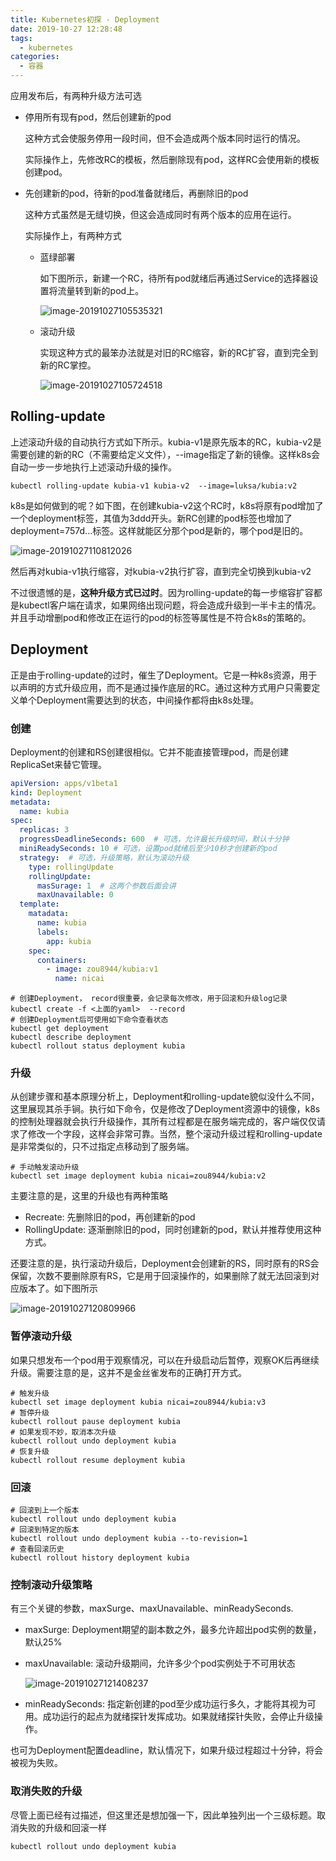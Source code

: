 ```yaml
---
title: Kubernetes初探 - Deployment
date: 2019-10-27 12:28:48
tags:
  - kubernetes
categories:
  - 容器
---
```

应用发布后，有两种升级方法可选

- 停用所有现有pod，然后创建新的pod

  这种方式会使服务停用一段时间，但不会造成两个版本同时运行的情况。

  实际操作上，先修改RC的模板，然后删除现有pod，这样RC会使用新的模板创建pod。

- 先创建新的pod，待新的pod准备就绪后，再删除旧的pod

  这种方式虽然是无缝切换，但这会造成同时有两个版本的应用在运行。

  实际操作上，有两种方式

  - 蓝绿部署

    如下图所示，新建一个RC，待所有pod就绪后再通过Service的选择器设置将流量转到新的pod上。

    ![image-20191027105535321](image-20191027105535321.png)

  - 滚动升级

    实现这种方式的最笨办法就是对旧的RC缩容，新的RC扩容，直到完全到新的RC掌控。

    ![image-20191027105724518](image-20191027105724518.png)

## Rolling-update

上述滚动升级的自动执行方式如下所示。kubia-v1是原先版本的RC，kubia-v2是需要创建的新的RC（不需要给定义文件），--image指定了新的镜像。这样k8s会自动一步一步地执行上述滚动升级的操作。

```shell
kubectl rolling-update kubia-v1 kubia-v2  --image=luksa/kubia:v2
```

k8s是如何做到的呢？如下图，在创建kubia-v2这个RC时，k8s将原有pod增加了一个deployment标签，其值为3ddd开头。新RC创建的pod标签也增加了deployment=757d...标签。这样就能区分那个pod是新的，哪个pod是旧的。

![image-20191027110812026](image-20191027110812026.png)

然后再对kubia-v1执行缩容，对kubia-v2执行扩容，直到完全切换到kubia-v2

不过很遗憾的是，**这种升级方式已过时**。因为rolling-update的每一步缩容扩容都是kubectl客户端在请求，如果网络出现问题，将会造成升级到一半卡主的情况。并且手动增删pod和修改正在运行的pod的标签等属性是不符合k8s的策略的。

## Deployment

正是由于rolling-update的过时，催生了Deployment。它是一种k8s资源，用于以声明的方式升级应用，而不是通过操作底层的RC。通过这种方式用户只需要定义单个Deployment需要达到的状态，中间操作都将由k8s处理。

### 创建

Deployment的创建和RS创建很相似。它并不能直接管理pod，而是创建ReplicaSet来替它管理。

```yaml
apiVersion: apps/v1beta1
kind: Deployment
metadata:
  name: kubia
spec:
  replicas: 3
  progressDeadlineSeconds: 600  # 可选，允许最长升级时间，默认十分钟
  miniReadySeconds: 10 # 可选，设置pod就绪后至少10秒才创建新的pod
  strategy:  # 可选，升级策略，默认为滚动升级
    type: rollingUpdate
    rollingUpdate:
      masSurage: 1  # 这两个参数后面会讲
      maxUnavailable: 0
  template:
    matadata:
      name: kubia
      labels:
        app: kubia
    spec:
      containers:
        - image: zou8944/kubia:v1
          name: nicai
```

```shell
# 创建Deployment， record很重要，会记录每次修改，用于回滚和升级log记录
kubectl create -f <上面的yaml>  --record
# 创建Deployment后可使用如下命令查看状态
kubectl get deployment
kubectl describe deployment
kubectl rollout status deployment kubia
```

### 升级

从创建步骤和基本原理分析上，Deployment和rolling-update貌似没什么不同，这里展现其杀手锏。执行如下命令，仅是修改了Deployment资源中的镜像，k8s的控制处理器就会执行升级操作，其所有过程都是在服务端完成的，客户端仅仅请求了修改一个字段，这样会非常可靠。当然，整个滚动升级过程和rolling-update是非常类似的，只不过指定点移动到了服务端。

```shell
# 手动触发滚动升级
kubectl set image deployment kubia nicai=zou8944/kubia:v2
```

主要注意的是，这里的升级也有两种策略

- Recreate: 先删除旧的pod，再创建新的pod
- RollingUpdate: 逐渐删除旧的pod，同时创建新的pod，默认并推荐使用这种方式。

还要注意的是，执行滚动升级后，Deployment会创建新的RS，同时原有的RS会保留，次数不要删除原有RS，它是用于回滚操作的，如果删除了就无法回滚到对应版本了。如下图所示

![image-20191027120809966](image-20191027120809966.png)

### 暂停滚动升级

如果只想发布一个pod用于观察情况，可以在升级启动后暂停，观察OK后再继续升级。需要注意的是，这并不是金丝雀发布的正确打开方式。

```shell
# 触发升级
kubectl set image deployment kubia nicai=zou8944/kubia:v3
# 暂停升级
kubectl rollout pause deployment kubia
# 如果发现不妙，取消本次升级
kubectl rollout undo deployment kubia
# 恢复升级
kubectl rollout resume deployment kubia
```

### 回滚

```shell
# 回滚到上一个版本
kubectl rollout undo deployment kubia
# 回滚到特定的版本
kubectl rollout undo deployment kubia --to-revision=1
# 查看回滚历史
kubectl rollout history deployment kubia
```

### 控制滚动升级策略

有三个关键的参数，maxSurge、maxUnavailable、minReadySeconds.

- maxSurge: Deployment期望的副本数之外，最多允许超出pod实例的数量，默认25%

- maxUnavailable: 滚动升级期间，允许多少个pod实例处于不可用状态

  ![image-20191027121408237](image-20191027121408237.png)

- minReadySeconds: 指定新创建的pod至少成功运行多久，才能将其视为可用。成功运行的起点为就绪探针发挥成功。如果就绪探针失败，会停止升级操作。

也可为Deployment配置deadline，默认情况下，如果升级过程超过十分钟，将会被视为失败。

### 取消失败的升级

尽管上面已经有过描述，但这里还是想加强一下，因此单独列出一个三级标题。取消失败的升级和回滚一样

```shell
kubectl rollout undo deployment kubia
```

# 
